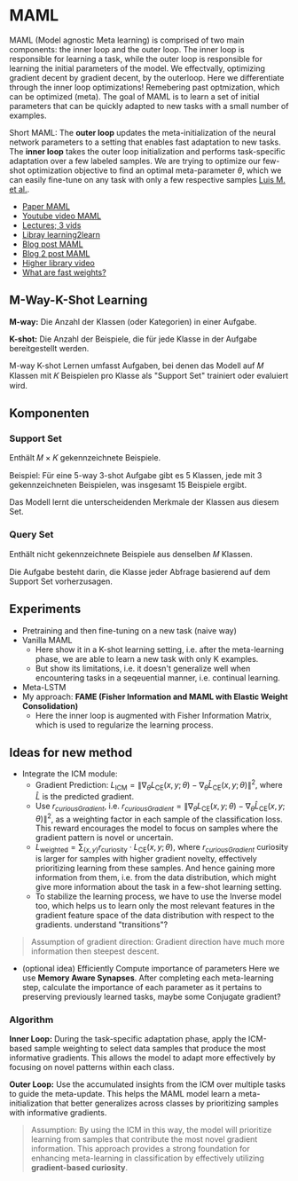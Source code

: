 # MAML

MAML (Model agnostic Meta learning) is comprised of two main components: the inner loop and the outer loop. The inner loop is responsible for learning a task, while the outer loop is responsible for learning the initial parameters of the model. We effectvally, optimizing gradient decent by gradient decent, by the outerloop. Here we differentiate through the inner loop optimizations! Remebering past optmization, which can be optimized (meta). The goal of MAML is to learn a set of initial parameters that can be quickly adapted to new tasks with a small number of examples. 

Short MAML: The **outer loop** updates the meta-initialization of the neural network parameters to a setting that enables fast adaptation to new tasks. The **inner loop** takes the outer loop initialization and performs task-specific adaptation over a few labeled samples. We are trying to optimize our few-shot optimization objective to find an optimal meta-parameter $\theta$, which we can easily fine-tune on any task with only a few respective samples [Luis M. et al.](https://interactive-maml.github.io/maml.html#start).

- [Paper MAML](https://arxiv.org/abs/1703.03400)
- [Youtube video MAML](https://www.youtube.com/watch?v=ItPEBdD6VMk)
- [Lectures; 3 vids](https://www.youtube.com/watch?v=h7qyQeXKxZE&list=PL_iWQOsE6TfVmKkQHucjPAoRtIJYt8a5A&index=64)
- [Libray learning2learn](https://github.com/learnables/learn2learn?tab=readme-ov-file)
- [Blog post MAML](https://interactive-maml.github.io/maml.html)
- [Blog 2 post MAML](https://lilianweng.github.io/lil-log/2018/11/30/meta-learning.html)
- [Higher library video](https://www.youtube.com/watch?v=9XqP7zhYbMQ&t=62s)
- [What are fast weights?](https://syncedreview.com/2017/02/08/geoffrey-hinton-using-fast-weights-to-store-temporary-memories/)


## M-Way-K-Shot Learning

**M-way:** Die Anzahl der Klassen (oder Kategorien) in einer Aufgabe.

**K-shot:** Die Anzahl der Beispiele, die für jede Klasse in der Aufgabe bereitgestellt werden.

M-way K-shot Lernen umfasst Aufgaben, bei denen das Modell auf 
𝑀 Klassen mit 
𝐾 Beispielen pro Klasse als "Support Set" trainiert oder evaluiert wird.

## Komponenten

### Support Set

Enthält 
𝑀 × 𝐾 gekennzeichnete Beispiele.

Beispiel: Für eine 5-way 3-shot Aufgabe gibt es 
5 Klassen, jede mit 
3 gekennzeichneten Beispielen, was insgesamt 15 Beispiele ergibt.

Das Modell lernt die unterscheidenden Merkmale der Klassen aus diesem Set.

### Query Set

Enthält nicht gekennzeichnete Beispiele aus denselben 
𝑀 Klassen.

Die Aufgabe besteht darin, die Klasse jeder Abfrage basierend auf dem Support Set vorherzusagen.


## Experiments

- Pretraining and then fine-tuning on a new task (naive way)
- Vanilla MAML
  - Here show it in a K-shot learning setting, i.e. after the meta-learning phase, we are able to learn a new task with only K examples.
  - But show its limitations, i.e. it doesn't generalize well when encountering tasks in a seqeuential manner, i.e. continual learning.
- Meta-LSTM
- My approach: **FAME (Fisher Information and MAML with Elastic Weight Consolidation)**
  - Here the inner loop is augmented with Fisher Information Matrix, which is used to regularize the learning process.

## Ideas for new method

+ Integrate the ICM module:
  - Gradient Prediction: $L_{\text{ICM}} = \left\| \nabla_{\theta} L_{\text{CE}} (x, y; \theta) - \nabla_{\theta} \hat{L}_{\text{CE}} (x, y; \theta) \right\|^2$, where $\hat{L}$ is the predicted gradient.
  - Use $r_{curiousGradient}$, i.e. $r_{curiousGradient}= \left\| \nabla_{\theta} L_{\text{CE}} (x, y; \theta) - \nabla_{\theta} \hat{L}_{\text{CE}} (x, y; \theta) \right\|^2$, as a weighting factor in each sample of the classification loss. This reward encourages the model to focus on samples where the gradient pattern is novel or uncertain.
  - $L_{\text{weighted}} = \sum_{(x,y)} r_{\text{curiosity}} \cdot L_{\text{CE}} (x, y; \theta)$, where $r_{curiousGradient}$ curiosity is larger for samples with higher gradient novelty, effectively prioritizing learning from these samples. And hence gaining more information from them, i.e. from the data distribution, which might give more information about the task in a few-shot learning setting.
  - To stabilize the learning process, we have to use the Inverse model too, which helps us to learn only the most relevant features in the gradient feature space of the data distribution with respect to the gradients. understand "transitions"?

> Assumption of gradient direction:
> Gradient direction have much more information then steepest descent.

+ (optional idea) Efficiently Compute importance of parameters
Here we use **Memory Aware Synapses**. After completing each meta-learning step, calculate the importance of each parameter as it pertains to preserving previously learned tasks, maybe some Conjugate gradient?

### Algorithm
**Inner Loop:** During the task-specific adaptation phase, apply the ICM-based sample weighting to select data samples that produce the most informative gradients. This allows the model to adapt more effectively by focusing on novel patterns within each class.

**Outer Loop:** Use the accumulated insights from the ICM over multiple tasks to guide the meta-update. This helps the MAML model learn a meta-initialization that better generalizes across classes by prioritizing samples with informative gradients.

> Assumption:
> By using the ICM in this way, the model will prioritize learning from samples that contribute the most novel gradient information. This approach provides a strong foundation for enhancing meta-learning in classification by effectively utilizing **gradient-based curiosity**.